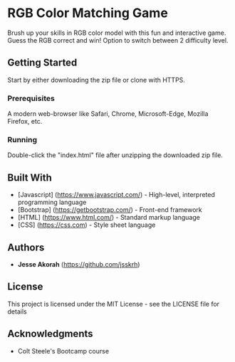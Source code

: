 # RGB Color Matching Game
Brush up your skills in RGB color model with this fun and interactive game. Guess the RGB correct and win! Option to switch between 2 difficulty level.

## Getting Started
Start by either downloading the zip file or clone with HTTPS.

### Prerequisites
A modern web-browser like Safari, Chrome, Microsoft-Edge, Mozilla Firefox, etc.

### Running
Double-click the "index.html" file after unzipping the downloaded zip file.

## Built With
* [Javascript] (https://www.javascript.com/) - High-level, interpreted programming language
* [Bootstrap] (https://getbootstrap.com/) - Front-end framework
* [HTML] (https://www.html.com/) - Standard markup language
* [CSS] (https://css.com) - Style sheet language

## Authors
* **Jesse Akorah** (https://github.com/jsskrh)

## License
This project is licensed under the MIT License - see the LICENSE file for details

## Acknowledgments
* Colt Steele's Bootcamp course
